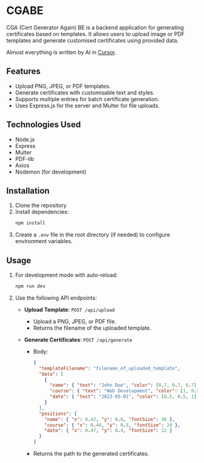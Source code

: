 # CGABE

CGA (Cert Generator Again) BE is a backend application for generating certificates based on templates. It allows users to upload image or PDF templates and generate customised certificates using provided data.

Almost everything is written by AI in [Cursor](https://cursor.com).

## Features

- Upload PNG, JPEG, or PDF templates.
- Generate certificates with customisable text and styles.
- Supports multiple entries for batch certificate generation.
- Uses Express.js for the server and Multer for file uploads.

## Technologies Used

- Node.js
- Express
- Multer
- PDF-lib
- Axios
- Nodemon (for development)

## Installation

1. Clone the repository
2. Install dependencies:
   ```bash
   npm install
   ```
3. Create a `.env` file in the root directory (if needed) to configure environment variables.

## Usage

1. For development mode with auto-reload:

   ```bash
   npm run dev
   ```

2. Use the following API endpoints:

   - **Upload Template**: `POST /api/upload`
     - Upload a PNG, JPEG, or PDF file.
     - Returns the filename of the uploaded template.

   - **Generate Certificates**: `POST /api/generate`
     - Body:
       ```json
       {
         "templateFilename": "filename_of_uploaded_template",
         "data": [
           {
             "name": { "text": "John Doe", "color": [0.7, 0.7, 0.7], "bold": true },
             "course": { "text": "Web Development", "color": [1, 0.5, 0.5] },
             "date": { "text": "2023-05-01", "color": [0.5, 0.5, 1] }
           }
         ],
         "positions": {
           "name": { "x": 0.42, "y": 0.6, "fontSize": 36 },
           "course": { "x": 0.44, "y": 0.5, "fontSize": 24 },
           "date": { "x": 0.47, "y": 0.4, "fontSize": 12 }
         }
       }
       ```
     - Returns the path to the generated certificates.